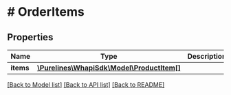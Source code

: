 # # OrderItems

## Properties

Name | Type | Description | Notes
------------ | ------------- | ------------- | -------------
**items** | [**\Purelines\WhapiSdk\Model\ProductItem[]**](ProductItem.md) |  | [optional]

[[Back to Model list]](../../README.md#models) [[Back to API list]](../../README.md#endpoints) [[Back to README]](../../README.md)
